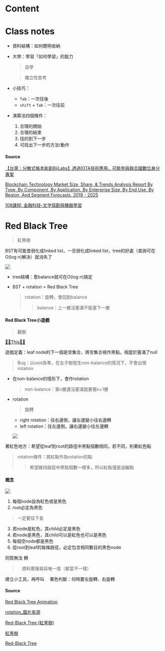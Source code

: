 # Content 


# Class notes

- 資料結構：如何聰明收納

- 大學：學習「如何學習」的能力
  > 自學
  
  > 獨立性思考
  
- 小技巧：
  - `Tab`：一次往後
  - `shift` + `Tab`：一次往前
  
- 演算法四個條件：
  1. 合理的開始 
  2. 合理的結束
  3. 找的到下一步
  4. 可找出下一步的方法/動作

#### Source
[【台灣｜分散式帳本新創BiiLabs】透過IOTA技術應用，可能參與聯合國數位身分專案](https://www.blocktempo.com/taiwan-biilabs-use-iota-building-did-with-un/)

[Blockchain Technology Market Size, Share, & Trends Analysis Report By Type, By Component, By Application, By Enterprise Size, By End Use, By Region, And Segment Forecasts, 2019 - 2025](https://www.grandviewresearch.com/industry-analysis/blockchain-technology-market)

[108課程: 金融科技-文字探勘與機器學習](http://18.217.252.187/%E8%AA%B2%E7%A8%8B%E6%9C%9F%E6%9C%AB%E6%88%90%E6%9E%9C%E7%99%BC%E8%A1%A8/)

# Red Black Tree
  > 紅黑樹

BST有可能會弱化成linked list，一旦弱化成linked list，tree的好處（查詢可在O(log n)解決）就消失了

![](https://yotsuba1022.gitbooks.io/data-structure-note/content/assets/rbtree-1.png)

- tree結構：愈balance就可在O(log n)搞定

- BST + rotation = Red Black Tree
  > rotation：旋轉，會回到balance
  >> balance：上一層沒塞滿不能塞下一層

#### Red Black Tree小遊戲
  > 觀察
  
 [✌🏻This🤞🏻](https://www.cs.usfca.edu/~galles/visualization/RedBlack.html)
 
遊戲定義：leaf node的下一個是空集合，將空集合視作黑點，相當於塞滿了null
  > Bug：以root為準，在左子樹發生non-balance的情況下，不會出現rotation

- 在non-balance的情形下，會作rotation
  > non-balance：第n層還沒塞滿就要塞n+1層

- rotation
  > 旋轉
    - right rotation：往右邊倒，讓左邊變小往右邊轉
    - left rotation：往左邊倒，讓右邊變小往左邊轉
    
    ![](https://upload.wikimedia.org/wikipedia/commons/3/31/Tree_rotation_animation_250x250.gif)

著紅色地方：希望從leaf到root的路徑中黑點個數相同，若不同，則著紅色點
  > rotation條件：將紅點作為rotation的點
  >> 希望維持路徑中黑點個數一樣多，所以紅點僅是過繼點


#### 概念

![](https://yotsuba1022.gitbooks.io/data-structure-note/content/assets/rbtree-2.png)

1. 每個node設為紅色或是黑色
2. root必定為黑色
  > 一定要往下長
3. 若node是紅色，其child必定是黑色
4. 若node是黑色，其child可以是紅色也可以是黑色
5. 每個空node都是黑色
6. 從root到leaf的每條路徑，必定包含相同數目的黑色node





同質無法 轉
 >　資料庫搜尋採唯一值（都當不一樣）
 
 建立小工具，再呼叫
 　著色判斷：何時要左旋轉、右旋轉


#### Source
[Red Black Tree Animation](https://www.youtube.com/watch?time_continue=119&v=rcDF8IqTnyI&feature=emb_logo)

[rotation_圖片來源](https://en.wikipedia.org/wiki/Tree_rotation)

[Red-Black Tree (紅黑樹)](https://yotsuba1022.gitbooks.io/data-structure-note/content/1.4.3-red-black-tree.html)

[紅黑樹](https://zh.wikipedia.org/wiki/%E7%BA%A2%E9%BB%91%E6%A0%91)

[Red-Black Tree](http://www.ciaoshen.com/algorithm/2018/11/09/red-black-tree.html)
